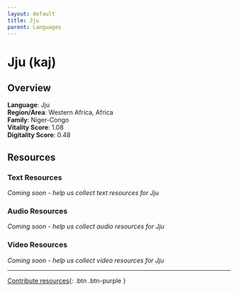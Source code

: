 ```yaml
---
layout: default
title: Jju
parent: Languages
---
```


# Jju (kaj)

## Overview

**Language**: Jju  
**Region/Area**: Western Africa, Africa  
**Family**: Niger-Congo  
**Vitality Score**: 1.08  
**Digitality Score**: 0.48  

## Resources

### Text Resources
*Coming soon - help us collect text resources for Jju*

### Audio Resources
*Coming soon - help us collect audio resources for Jju*

### Video Resources
*Coming soon - help us collect video resources for Jju*

---

[Contribute resources](https://fairtrain.github.io/){: .btn .btn-purple }
